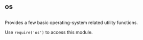 ## os

## 

Provides a few basic operating-system related utility functions.

Use `require('os')` to access this module.